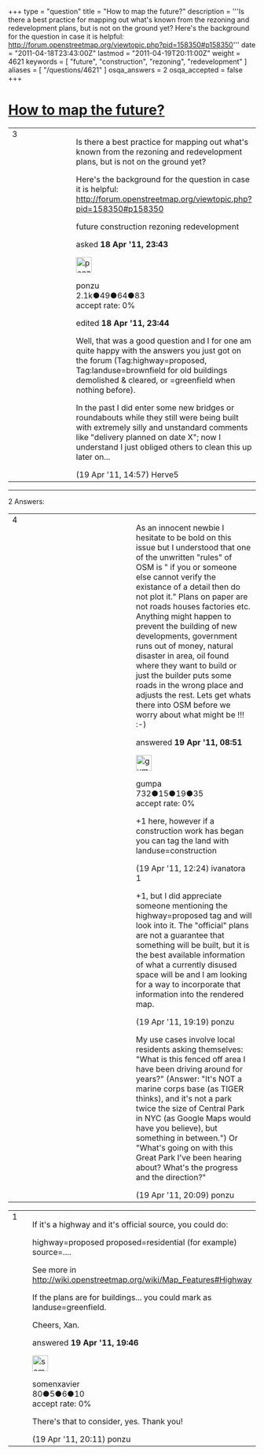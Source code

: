 +++
type = "question"
title = "How to map the future?"
description = '''Is there a best practice for mapping out what&#x27;s known from the rezoning and redevelopment plans, but is not on the ground yet? Here&#x27;s the background for the question in case it is helpful: http://forum.openstreetmap.org/viewtopic.php?pid=158350#p158350'''
date = "2011-04-18T23:43:00Z"
lastmod = "2011-04-19T20:11:00Z"
weight = 4621
keywords = [ "future", "construction", "rezoning", "redevelopment" ]
aliases = [ "/questions/4621" ]
osqa_answers = 2
osqa_accepted = false
+++

<div class="headNormal">

# [How to map the future?](/questions/4621/how-to-map-the-future)

</div>

<div id="main-body">

<div id="askform">

<table id="question-table" style="width:100%;">
<colgroup>
<col style="width: 50%" />
<col style="width: 50%" />
</colgroup>
<tbody>
<tr>
<td style="width: 30px; vertical-align: top"><div class="vote-buttons">
<span id="post-4621-upvote" class="ajax-command post-vote up" rel="nofollow" title="I like this post (click again to cancel)"> </span>
<div id="post-4621-score" class="post-score" title="current number of votes">
3
</div>
<span id="post-4621-downvote" class="ajax-command post-vote down" rel="nofollow" title="I dont like this post (click again to cancel)"> </span> <span id="favorite-mark" class="ajax-command favorite-mark" rel="nofollow" title="mark/unmark this question as favorite (click again to cancel)"> </span>
<div id="favorite-count" class="favorite-count">
&#10;</div>
</div></td>
<td><div id="item-right">
<div class="question-body">
<p>Is there a best practice for mapping out what's known from the rezoning and redevelopment plans, but is not on the ground yet?</p>
<p>Here's the background for the question in case it is helpful: <a href="http://forum.openstreetmap.org/viewtopic.php?pid=158350#p158350">http://forum.openstreetmap.org/viewtopic.php?pid=158350#p158350</a></p>
</div>
<div id="question-tags" class="tags-container tags">
<span class="post-tag tag-link-future" rel="tag" title="see questions tagged &#39;future&#39;">future</span> <span class="post-tag tag-link-construction" rel="tag" title="see questions tagged &#39;construction&#39;">construction</span> <span class="post-tag tag-link-rezoning" rel="tag" title="see questions tagged &#39;rezoning&#39;">rezoning</span> <span class="post-tag tag-link-redevelopment" rel="tag" title="see questions tagged &#39;redevelopment&#39;">redevelopment</span>
</div>
<div id="question-controls" class="post-controls">
&#10;</div>
<div class="post-update-info-container">
<div class="post-update-info post-update-info-user">
<p>asked <strong>18 Apr '11, 23:43</strong></p>
<img src="https://secure.gravatar.com/avatar/c23c2891306229bb036de7ce63bb8c9b?s=32&amp;d=identicon&amp;r=g" class="gravatar" width="32" height="32" alt="ponzu&#39;s gravatar image" />
<p><span>ponzu</span><br />
<span class="score" title="2104 reputation points"><span>2.1k</span></span><span title="49 badges"><span class="badge1">●</span><span class="badgecount">49</span></span><span title="64 badges"><span class="silver">●</span><span class="badgecount">64</span></span><span title="83 badges"><span class="bronze">●</span><span class="badgecount">83</span></span><br />
<span class="accept_rate" title="Rate of the user&#39;s accepted answers">accept rate:</span> <span title="ponzu has no accepted answers">0%</span></p>
</div>
<div class="post-update-info post-update-info-edited">
<p><span> edited <strong>18 Apr '11, 23:44</strong> </span></p>
</div>
</div>
<div id="comments-container-4621" class="comments-container">
<span id="4646"></span>
<div id="comment-4646" class="comment">
<div id="post-4646-score" class="comment-score">
&#10;</div>
<div class="comment-text">
<p>Well, that was a good question and I for one am quite happy with the answers you just got on the forum (Tag:highway=proposed, Tag:landuse=brownfield for old buildings demolished &amp; cleared, or =greenfield when nothing before).</p>
<p>In the past I did enter some new bridges or roundabouts while they still were being built with extremely silly and unstandard comments like "delivery planned on date X"; now I understand I just obliged others to clean this up later on...</p>
</div>
<div id="comment-4646-info" class="comment-info">
<span class="comment-age">(19 Apr '11, 14:57)</span> <span class="comment-user userinfo">Herve5</span>
</div>
</div>
</div>
<div id="comment-tools-4621" class="comment-tools">
&#10;</div>
<div class="clear">
&#10;</div>
<div id="comment-4621-form-container" class="comment-form-container">
&#10;</div>
<div class="clear">
&#10;</div>
</div></td>
</tr>
</tbody>
</table>

------------------------------------------------------------------------

<div class="tabBar">

<span id="sort-top"></span>

<div class="headQuestions">

2 Answers:

</div>

</div>

<span id="4631"></span>

<div id="answer-container-4631" class="answer">

<table style="width:100%;">
<colgroup>
<col style="width: 50%" />
<col style="width: 50%" />
</colgroup>
<tbody>
<tr>
<td style="width: 30px; vertical-align: top"><div class="vote-buttons">
<span id="post-4631-upvote" class="ajax-command post-vote up" rel="nofollow" title="I like this post (click again to cancel)"> </span>
<div id="post-4631-score" class="post-score" title="current number of votes">
4
</div>
<span id="post-4631-downvote" class="ajax-command post-vote down" rel="nofollow" title="I dont like this post (click again to cancel)"> </span>
</div></td>
<td><div class="item-right">
<div class="answer-body">
<p>As an innocent newbie I hesitate to be bold on this issue but I understood that one of the unwritten "rules" of OSM is " if you or someone else cannot verify the existance of a detail then do not plot it." Plans on paper are not roads houses factories etc. Anything might happen to prevent the building of new developments, government runs out of money, natural disaster in area, oil found where they want to build or just the builder puts some roads in the wrong place and adjusts the rest. Lets get whats there into OSM before we worry about what might be !!! :-)</p>
</div>
<div class="answer-controls post-controls">
&#10;</div>
<div class="post-update-info-container">
<div class="post-update-info post-update-info-user">
<p>answered <strong>19 Apr '11, 08:51</strong></p>
<img src="https://secure.gravatar.com/avatar/28fda147dcff4f9b5bb79055319a761b?s=32&amp;d=identicon&amp;r=g" class="gravatar" width="32" height="32" alt="gumpa&#39;s gravatar image" />
<p><span>gumpa</span><br />
<span class="score" title="732 reputation points">732</span><span title="15 badges"><span class="badge1">●</span><span class="badgecount">15</span></span><span title="19 badges"><span class="silver">●</span><span class="badgecount">19</span></span><span title="35 badges"><span class="bronze">●</span><span class="badgecount">35</span></span><br />
<span class="accept_rate" title="Rate of the user&#39;s accepted answers">accept rate:</span> <span title="gumpa has no accepted answers">0%</span></p>
</div>
</div>
<div id="comments-container-4631" class="comments-container">
<span id="4637"></span>
<div id="comment-4637" class="comment">
<div id="post-4637-score" class="comment-score">
&#10;</div>
<div class="comment-text">
<p>+1 here, however if a construction work has began you can tag the land with landuse=construction</p>
</div>
<div id="comment-4637-info" class="comment-info">
<span class="comment-age">(19 Apr '11, 12:24)</span> <span class="comment-user userinfo">ivanatora</span>
</div>
</div>
<span id="4649"></span>
<div id="comment-4649" class="comment">
<div id="post-4649-score" class="comment-score">
1
</div>
<div class="comment-text">
<p>+1, but I did appreciate someone mentioning the highway=proposed tag and will look into it. The "official" plans are not a guarantee that something will be built, but it is the best available information of what a currently disused space will be and I am looking for a way to incorporate that information into the rendered map.</p>
</div>
<div id="comment-4649-info" class="comment-info">
<span class="comment-age">(19 Apr '11, 19:19)</span> <span class="comment-user userinfo">ponzu</span>
</div>
</div>
<span id="4654"></span>
<div id="comment-4654" class="comment">
<div id="post-4654-score" class="comment-score">
&#10;</div>
<div class="comment-text">
<p>My use cases involve local residents asking themselves: "What is this fenced off area I have been driving around for years?" (Answer: "It's NOT a marine corps base (as TIGER thinks), and it's not a park twice the size of Central Park in NYC (as Google Maps would have you believe), but something in between.") Or "What's going on with this Great Park I've been hearing about? What's the progress and the direction?"</p>
</div>
<div id="comment-4654-info" class="comment-info">
<span class="comment-age">(19 Apr '11, 20:09)</span> <span class="comment-user userinfo">ponzu</span>
</div>
</div>
</div>
<div id="comment-tools-4631" class="comment-tools">
&#10;</div>
<div class="clear">
&#10;</div>
<div id="comment-4631-form-container" class="comment-form-container">
&#10;</div>
<div class="clear">
&#10;</div>
</div></td>
</tr>
</tbody>
</table>

</div>

<span id="4650"></span>

<div id="answer-container-4650" class="answer">

<table style="width:100%;">
<colgroup>
<col style="width: 50%" />
<col style="width: 50%" />
</colgroup>
<tbody>
<tr>
<td style="width: 30px; vertical-align: top"><div class="vote-buttons">
<span id="post-4650-upvote" class="ajax-command post-vote up" rel="nofollow" title="I like this post (click again to cancel)"> </span>
<div id="post-4650-score" class="post-score" title="current number of votes">
1
</div>
<span id="post-4650-downvote" class="ajax-command post-vote down" rel="nofollow" title="I dont like this post (click again to cancel)"> </span>
</div></td>
<td><div class="item-right">
<div class="answer-body">
<p>If it's a highway and it's official source, you could do:</p>
<p>highway=proposed proposed=residential (for example) source=....</p>
<p>See more in <a href="http://wiki.openstreetmap.org/wiki/Map_Features#Highway">http://wiki.openstreetmap.org/wiki/Map_Features#Highway</a></p>
<p>If the plans are for buildings... you could mark as landuse=greenfield.</p>
<p>Cheers, Xan.</p>
</div>
<div class="answer-controls post-controls">
&#10;</div>
<div class="post-update-info-container">
<div class="post-update-info post-update-info-user">
<p>answered <strong>19 Apr '11, 19:46</strong></p>
<img src="https://secure.gravatar.com/avatar/7885cf9b6111344a62a77b00b1561364?s=32&amp;d=identicon&amp;r=g" class="gravatar" width="32" height="32" alt="somenxavier&#39;s gravatar image" />
<p><span>somenxavier</span><br />
<span class="score" title="80 reputation points">80</span><span title="5 badges"><span class="badge1">●</span><span class="badgecount">5</span></span><span title="6 badges"><span class="silver">●</span><span class="badgecount">6</span></span><span title="10 badges"><span class="bronze">●</span><span class="badgecount">10</span></span><br />
<span class="accept_rate" title="Rate of the user&#39;s accepted answers">accept rate:</span> <span title="somenxavier has no accepted answers">0%</span></p>
</div>
</div>
<div id="comments-container-4650" class="comments-container">
<span id="4655"></span>
<div id="comment-4655" class="comment">
<div id="post-4655-score" class="comment-score">
&#10;</div>
<div class="comment-text">
<p>There's that to consider, yes. Thank you!</p>
</div>
<div id="comment-4655-info" class="comment-info">
<span class="comment-age">(19 Apr '11, 20:11)</span> <span class="comment-user userinfo">ponzu</span>
</div>
</div>
</div>
<div id="comment-tools-4650" class="comment-tools">
&#10;</div>
<div class="clear">
&#10;</div>
<div id="comment-4650-form-container" class="comment-form-container">
&#10;</div>
<div class="clear">
&#10;</div>
</div></td>
</tr>
</tbody>
</table>

</div>

<div class="paginator-container-left">

</div>

</div>

</div>

